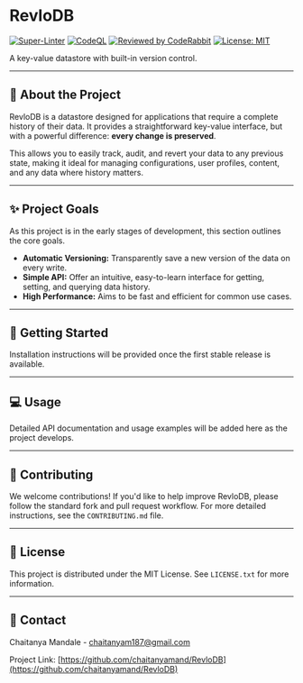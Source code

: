 # RevloDB

[![Super-Linter](https://github.com/chaitanyamand/RevloDB/actions/workflows/linter.yml/badge.svg)](https://github.com/chaitanyamand/RevloDB/actions/workflows/linter.yml)
[![CodeQL](https://github.com/chaitanyamand/RevloDB/actions/workflows/github-code-scanning/codeql/badge.svg)](https://github.com/chaitanyamand/RevloDB/actions/workflows/github-code-scanning/codeql)
[![Reviewed by CodeRabbit](https://img.shields.io/badge/Reviewed%20by-CodeRabbit-0094F5?logo=coderabbit)](https://coderabbit.ai)
[![License: MIT](https://img.shields.io/badge/License-MIT-yellow.svg)](https://opensource.org/licenses/MIT)

A key-value datastore with built-in version control.

---

## 📖 About the Project

RevloDB is a datastore designed for applications that require a complete history of their data. It provides a straightforward key-value interface, but with a powerful difference: **every change is preserved**.

This allows you to easily track, audit, and revert your data to any previous state, making it ideal for managing configurations, user profiles, content, and any data where history matters.

---

## ✨ Project Goals

As this project is in the early stages of development, this section outlines the core goals.

- **Automatic Versioning:** Transparently save a new version of the data on every write.
- **Simple API:** Offer an intuitive, easy-to-learn interface for getting, setting, and querying data history.
- **High Performance:** Aims to be fast and efficient for common use cases.

---

## 🚀 Getting Started

Installation instructions will be provided once the first stable release is available.

---

## 💻 Usage

Detailed API documentation and usage examples will be added here as the project develops.

---

## 🤝 Contributing

We welcome contributions! If you'd like to help improve RevloDB, please follow the standard fork and pull request workflow. For more detailed instructions, see the `CONTRIBUTING.md` file.

---

## 📜 License

This project is distributed under the MIT License. See `LICENSE.txt` for more information.

---

## 📧 Contact

Chaitanya Mandale - <chaitanyam187@gmail.com>

Project Link: [https://github.com/chaitanyamand/RevloDB](https://github.com/chaitanyamand/RevloDB)
